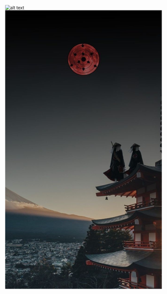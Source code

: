 ![alt text](https://github.com/erixagungwibowo/erixagungwibowo.github.io/blob/main/IMG_20250224_191259_283.jpg?raw=true)
![alt text](https://github.com/erixagungwibowo/erixagungwibowo.github.io/blob/main/vector_gotong_royong.jpg?raw=true)
